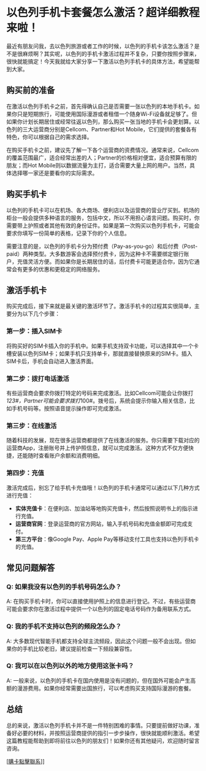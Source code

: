 # 以色列手机卡套餐怎么激活？超详细教程来啦！

最近有朋友问我，去以色列旅游或者工作的时候，以色列的手机卡该怎么激活？是不是很麻烦啊？其实呢，以色列的手机卡激活过程并不复杂，只要你按照步骤来，很快就能搞定！今天我就给大家分享一下激活以色列手机卡的具体方法，希望能帮到大家。

## 购买前的准备

在激活以色列手机卡之前，首先得确认自己是否需要一张以色列的本地手机卡。如果你只是短期旅行，可能使用国际漫游或者租借一个随身Wi-Fi设备就足够了。但如果你计划长期居住或经常往返以色列，那么购买一张当地的手机卡会更划算。以色列的三大运营商分别是Cellcom、Partner和Hot Mobile，它们提供的套餐各有特色，你可以根据自己的需求选择。

在购买手机卡之前，建议先了解一下各个运营商的资费情况。通常来说，Cellcom的覆盖范围最广，适合经常出差的人；Partner的价格相对便宜，适合预算有限的朋友；而Hot Mobile则以数据流量为主打，适合需要大量上网的用户。当然，具体选择哪一家还是要看你的实际需求。

## 购买手机卡

以色列的手机卡可以在机场、各大商场、便利店以及运营商的营业厅买到。机场的柜台一般会提供多种语言的服务，包括中文，所以不用担心语言问题。购买时，你需要带上护照或者其他有效的身份证件。如果是第一次购买以色列手机卡，可能会要求你填写一份简单的表格，记录下你的个人信息。

需要注意的是，以色列的手机卡分为预付费（Pay-as-you-go）和后付费（Post-paid）两种类型。大多数游客会选择预付费卡，因为这种卡不需要绑定银行账户，充值灵活方便。而如果你是长期居住的话，后付费卡可能更适合你，因为它通常会有更多的优惠和更稳定的网络服务。

## 激活手机卡

购买完成后，接下来就是最关键的激活环节了。激活手机卡的过程其实很简单，主要分为以下几个步骤：

### 第一步：插入SIM卡

将购买好的SIM卡插入你的手机中。如果手机支持双卡功能，可以选择其中一个卡槽安装以色列SIM卡；如果手机只支持单卡，那就直接替换原来的SIM卡。插入SIM卡后，手机会自动进入激活界面。

### 第二步：拨打电话激活

有些运营商会要求你拨打特定的号码来完成激活。比如Cellcom可能会让你拨打*123#，Partner可能会要求拨打*100#。拨号后，系统会提示你输入相关信息，比如手机号码等。按照语音提示操作即可完成激活。

### 第三步：在线激活

随着科技的发展，现在很多运营商都提供了在线激活的服务。你只需要下载对应的运营商App，注册账号并上传护照信息，就可以完成激活。这种方式不仅方便快捷，还能随时查看账户余额和消费明细。

### 第四步：充值

激活完成后，别忘了给手机卡充值哦！以色列的手机卡通常可以通过以下几种方式进行充值：

- **实体充值卡**：在便利店、加油站等地购买充值卡，然后按照说明书上的指示进行充值。
- **运营商官网**：登录运营商的官方网站，输入手机号码和充值金额即可完成支付。
- **第三方平台**：像Google Pay、Apple Pay等移动支付工具也支持以色列手机卡的充值。

## 常见问题解答

### Q: 如果我没有以色列的手机号码怎么办？
A: 在购买手机卡时，你可以直接使用护照上的信息进行登记。不过，有些运营商可能会要求你在激活过程中提供一个以色列的固定电话号码作为备用联系方式。

### Q: 我的手机不支持以色列的频段怎么办？
A: 大多数现代智能手机都支持全球主流频段，因此这个问题一般不会出现。但如果你的手机比较老旧，建议提前检查一下频段兼容性。

### Q: 我可以在以色列以外的地方使用这张卡吗？
A: 一般来说，以色列的手机卡在国内使用是没有问题的，但在国外可能会产生高额的漫游费用。如果你经常需要出国旅行，可以考虑购买支持国际漫游的套餐。

## 总结

总的来说，激活以色列手机卡并不是一件特别困难的事情。只要提前做好功课，准备好必要的材料，并按照运营商提供的指引一步步操作，很快就能顺利激活。希望这篇教程能帮助到即将前往以色列的朋友们！如果你还有其他疑问，欢迎随时留言咨询。

[[購卡點擊聯系](https://t.me/s/esim1088)]]